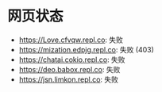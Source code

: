 # 网页状态
- https://Love.cfvqw.repl.co: 失败
- https://mization.edpjg.repl.co: 失败 (403)
- https://chatai.cokio.repl.co: 失败
- https://deo.babox.repl.co: 失败
- https://jsn.limkon.repl.co: 失败
